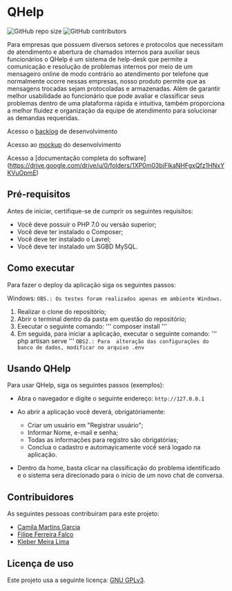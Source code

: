 # QHelp

<!--- Exemplos de badges. Acesse https://shields.io para outras opções. Você pode querer incluir informações de dependencias, build, testes, licença, etc. --->
![GitHub repo size](https://img.shields.io/github/repo-size/hsborges/progweb-template)
![GitHub contributors](https://img.shields.io/github/contributors/hsborges/progweb-template)

Para empresas que possuem diversos setores e protocolos que necessitam de atendimento e abertura de chamados internos para auxiliar seus funcionários o QHelp é um sistema de help-desk que permite a comunicação e resolução de problemas internos por meio de um mensageiro online de modo contrário ao atendimento por telefone que normalmente ocorre nessas empresas, nosso produto permite que as mensagens trocadas sejam protocoladas e armazenadas. Além de garantir melhor usabilidade ao funcionário que pode avaliar e classificar seus problemas dentro de uma plataforma rápida e intuitiva, também proporciona a melhor fluidez e organização da equipe de atendimento para solucionar as demandas requeridas. 

Acesso o [backlog](https://docs.google.com/spreadsheets/d/1Hta1WhosgH-4h9NC0ErxVpfXV1IxrGRjrFBXKIp29I4/edit?usp=sharing) de desenvolvimento

Acesso ao [mockup](https://drive.google.com/open?id=11ibLOhiIx5Xgt8adgL6ctP-gD0vVf5Cw) do desenvolvimento

Acesso a [documentação completa do software] (https://drive.google.com/drive/u/0/folders/1XP0m03bjFlkaNHFgxQfz1HNxYKVuOpmE)

## Pré-requisitos

Antes de iniciar, certifique-se de cumprir os seguintes requisitos:
* Você deve possuir o PHP 7.0 ou versão superior;
* Você deve ter instalado o Composer;
* Você deve ter instalado o Lavrel;
* Você deve ter instalado um SGBD MySQL.

## Como executar

Para fazer o deploy da aplicação siga os seguintes passos:

Windows:
`OBS.: Os testes foram realizados apenas em ambiente Windows.`
 1. Realizar o clone do repositório;
 2. Abrir o terminal dentro da pasta em questão do repositório;
 3. Executar o seguinte comando:
    '''
    composer install
    '''
 4. Em seguida, para iniciar a aplicação, executar o seguinte comando:
    '''
    php artisan serve
    '''
`OBS2.: Para  alteração das configurações do banco de dados, modificar no arquivo .env`

## Usando QHelp

Para usar QHelp, siga os seguintes passos (exemplos):

* Abra o navegador e digite o seguinte endereço: `http://127.0.0.1`
* Ao abrir a aplicação você deverá, obrigatóriamente:
  * Criar um usuário em "Registrar usuário";
  * Informar Nome, e-mail e senha;
  * Todas as informações para registro são obrigatórias;
  * Conclua o cadastro e automayicamente você será logado na aplicação.

* Dentro da home, basta clicar na classificação do problema identificado e o sistema
sera direcionado para o início de um novo chat de conversa.

## Contribuidores

As seguintes pessoas contribuiram para este projeto:

* [Camila Martins Garcia](https://github.com/camzgarcia)
* [Filipe Ferreira Falco](https://github.com/FilipeFalco)
* [Kleber Meira Lima](https://github.com/KleberMeira)

## Licença de uso

Este projeto usa a seguinte licença: [GNU GPLv3](https://www.gnu.org/licenses/gpl-3.0.pt-br.html).
